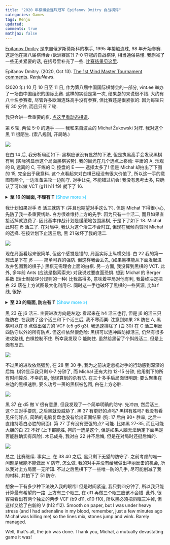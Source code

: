 ```yaml
---
title: "2020 年棋博会连珠冠军 Epifanov Dmitry 自战棋评"
categories: Games
tags: Renju
updated: 
comments: true
mathjax: false
---
```


[Epifanov Dmitry](https://renjunews.com/author/dmitry/) 是来自俄罗斯莫斯科的棋手, 1995 年接触连珠, 98 年开始参赛. 这是他在第八届棋博会 (欧洲赛区?) 7-0 夺冠的自战棋评, 相当通俗易懂. 我删减了一些无关紧要的话, 在括号里补充了一些. [比赛结果见这里](https://www.vint.ee/en-gb/tournament/result/168683/).

Epifanov Dmitry. (2020, Oct 13). [The 1st Mind Master Tournament comments](https://renjunews.com/the-1st-mind-master-tournament-comments/). *RenjuNews*.

(2020 年) 10 月 10 日至 11 日, 作为第八届中国国际棋博会的一部分, vint.ee 举办了一场由中国组织的国际比赛. 这样的实验是第一次, 结果总的来说很不错. 大约有八十名参赛者, 尽管许多欧洲连珠高手没有参赛, 但比赛还是很紧张的: 因为每轮只有 30 分钟, 而且只有 7 轮.

我只会讲一盘重要的棋. [点这里看动态棋谱](https://www.vint.ee/en-gb/replay/10827535/).

<!-- more -->

第 6 轮, 两位 5-0 的选手 —— 我和来自波兰的 Michał Żukowski 对阵. 我对这个黑 11 很陌生. (索八规则, 开局略.)

![](https://shiina18.github.io/assets/posts/images/326062115238870.png)

在白 14 后, 我分析局面如下: 黑棋应该没有显然的下法, 但是执黑高手会发现黑棋有利 (实际狗显示这个局面黑棋劣势). 我的目光在几个选点上移动: 平庸的 A, 乐观的 B, 远离的 C, 干练的 D, 控盘的 E —— 选择太多了! 但是 Michał 却拍出了下图的 15, 完全出乎我意料. 这个点看起来对白棋已经没有很大价值了, 所以这一手的意图有两个, 一边准备进攻一边防守. 对手让先, 不能错过机会! 我没有思考太多, 只确认了可以做 VCT (g11 h11 f9) 就下了 16.

<details><summary><b>至 16 的局面, 不理有 T</b><font color="deepskyblue"> (Show more &raquo;)</font></summary>
<p><img alt="" src="https://shiina18.github.io/assets/posts/images/533942815226737.png" /></p></details>

我计划如果对手 i5 活三就防下 (并且也期望对手这么下). 但是 Michał 下得很小心, 先防了我一条重要线路. 白方很难维持上方的先手: 因为只有一个活二, 而且如果直接活掉就浪费了. 因此基本作战计划是缓缓地包围黑棋, 于是下了如下 18. Michał 此时在 i5 活三了. 在对局中, 我认为这个活三不合时宜, 但现在我倾向赞同 Michał 的选择. 在按计划下止活三后, 黑 21 破坏了我的活二.

![](https://shiina18.github.io/assets/posts/images/370913916226108.png)

现在局面看起来很简单, 但这个感觉是错的, 局面实际上纵横交错. 白 22 我的第一想法是下在 j6 —— 简单可靠的强防. 但这样我会丢先, (如果黑棋能从下面发起进攻并包围我的棋子,) 黑棋无需理会上面的白棋. 另一方面, 我没算到黑棋的 VCT. 此外, 多年前 Ants (应该是指索索夫) 对我说过要直面恐惧. 想到 Michał 的 Berger 系数 (瑞士制破评分规则的一种) 比我高得多, 意味着平局对他有利, 我最终决定把白 22 落在上方试图最大化利用它. 同时这一手也破坏了黑棋的一些资源, 比如 f 线, 很好.

<details><summary><b>至 23 的局面, 防左有 T</b><font color="deepskyblue"> (Show more &raquo;)</font></summary>
<p><img alt="" src="https://shiina18.github.io/assets/posts/images/407110816236127.png" /></p></details>

黑 23 在 j6 活三. 主要进攻方向是左边: 看起来在 h4 活三也行, 但是 j6 的活三只能防右. 在我防了这个活三和下个活三后, 我不寒而栗: 注意到如果 28 防在 A, 黑棋可以在 B 点做出强力的 VCF (e5 g6 g3). 我迅速排除了 (白 30) 在 C 活三用反四防守以外的所有防点. 但这样依然很危险: 黑棋可以连冲四防掉活三, 仍然有很多进攻路线, 白棋控制不住. 所幸我发现 D 能防住. 虽然给黑留了个斜线活二, 但是上面有反击.

![](https://shiina18.github.io/assets/posts/images/563552216247365.png)

不过黑的进攻依然强势, 在 28 至 30 手, 我为之前决定忽视对手的行动感到深深的后悔. 棋钟显示我只剩 6-7 分钟了, 而 Michał 还有大约 12-15 分钟, 他用剩下的所有时间算杀. 不幸的是, 他误算到的杀有防. 在三十多手后局面很明朗: 要么聚集在左边的黑棋速胜, 要么功亏一篑的黑棋被包围, 白在上方必胜.

![](https://shiina18.github.io/assets/posts/images/281554016248548.png)

黑 37 在 d5 做 V 很有意思, 但我发现了一个简单明确的防守: 先冲四, 然后活三, 这个三对手要防, 之后黑就没威胁了. 黑 37 有更好的点吗? 黑棋有胜吗? 我没有看见任何好点, 简略的电脑复盘也没有给出正面结果 (狗: 17 后白 90+ 胜率, 之后一直维持着白必胜的局面). 第 27 手有没有更强的点? 可能. 比如黑 27-35, 而且可能大胆的白 22 不好 (上下都能胜, 狗的一选是这个, 但是如果人脑无法确定下面黑是否能胜确实有风险). 木已成舟, 我对白 22 并不后悔, 但是在对局时还挺后悔的.

![](https://shiina18.github.io/assets/posts/images/466485816237230.png)

总之, 比赛继续. 事实上, 在 38 40 之后, 黑只剩下无望的防守了. 之前考虑的唯一问题是我能不能做反 V 防守, 怎么做. 我的对手并没有给我做出华丽反击的机会, 所以我对上方局面一无所知. 不过之后黑棋下了一些唯一防的几手, 尽可能削减了我的材料, 并拍下了 51 防守.

想象一下有多少种下法映入我的眼帘! 但是时间紧迫, 我只剩四分钟了, 所以我只能计算最有希望的一路. 上方有三个眠三, 在 c11 再做三个眠三应该不会错. 此外, 很容易看出有两个独立的两步 VCF (b9 d11, d10 f10), 所以黑必须把斜眠三冲掉, 但这样又给了白新的 V (h12 f12). Smooth on paper, but I was under heavy stress (and I had adrenaline in my blood, remember, just a few minutes ago Michał was killing me) so the lines mix, stones jump and wink. Barely managed.

Well, that's all, the job was done. Thank you, Michał, a mutually devastating game it was!

